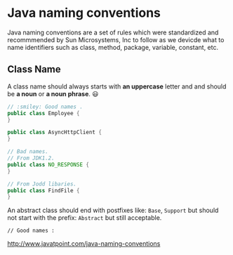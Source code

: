 # Java naming conventions

Java naming conventions are a set of rules which were standardized and recommmended by Sun Microsystems, Inc to follow as we devicde 
what to name identifiers such as class, method, package, variable, constant, etc.

## Class Name

A class name should always starts with **an uppercase** letter and and should be **a noun** or **a noun phrase**.  :smiley:

```java
// :smiley: Good names .
public class Employee {
}

public class AsyncHttpClient {
}

// Bad names.
// From JDK1.2.
public class NO_RESPONSE {
}

// From Jodd libaries.
public class FindFile {
}

```

An abstract class should end with postfixes like: `Base`, `Support` but should not start with the prefix: `Abstract` but still acceptable.

```
// Good names :
```

http://www.javatpoint.com/java-naming-conventions
